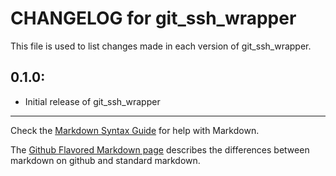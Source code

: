 # CHANGELOG for git_ssh_wrapper

This file is used to list changes made in each version of git_ssh_wrapper.

## 0.1.0:

* Initial release of git_ssh_wrapper

- - - 
Check the [Markdown Syntax Guide](http://daringfireball.net/projects/markdown/syntax) for help with Markdown.

The [Github Flavored Markdown page](http://github.github.com/github-flavored-markdown/) describes the differences between markdown on github and standard markdown.
